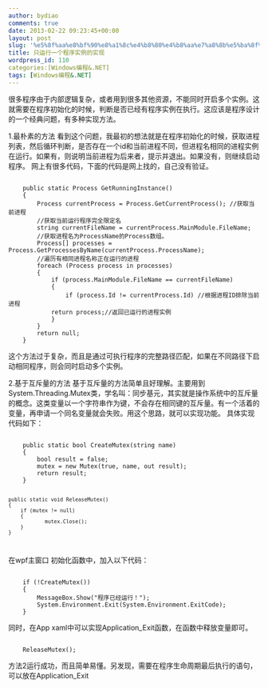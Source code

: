 ```yaml
---
author: bydiao
comments: true
date: 2013-02-22 09:23:45+00:00
layout: post
slug: '%e5%8f%aa%e8%bf%90%e8%a1%8c%e4%b8%80%e4%b8%aa%e7%a8%8b%e5%ba%8f%e5%ae%9e%e4%be%8b%e7%9a%84%e5%ae%9e%e7%8e%b0'
title: 只运行一个程序实例的实现
wordpress_id: 110
categories:[Windows编程&.NET]
tags: [Windows编程&.NET]
---
```


很多程序由于内部逻辑复杂，或者用到很多其他资源，不能同时开启多个实例。这就需要在程序初始化的时候，判断是否已经有程序实例在执行。这应该是程序设计的一个经典问题，有多种实现方法。

1.最朴素的方法
看到这个问题，我最初的想法就是在程序初始化的时候，获取进程列表，然后循环判断，是否存在一个id和当前进程不同，但进程名相同的进程实例在运行。如果有，则说明当前进程为后来者，提示并退出。如果没有，则继续启动程序。
网上有很多代码，下面的代码是网上找的，自己没有验证。

<code lang="csharp">
	public static Process GetRunningInstance()
	{
		Process currentProcess = Process.GetCurrentProcess(); //获取当前进程
		//获取当前运行程序完全限定名
		string currentFileName = currentProcess.MainModule.FileName;
		//获取进程名为ProcessName的Process数组。
		Process[] processes = Process.GetProcessesByName(currentProcess.ProcessName);
		//遍历有相同进程名称正在运行的进程
		foreach (Process process in processes)
		{
			if (process.MainModule.FileName == currentFileName)
			{
				if (process.Id != currentProcess.Id) //根据进程ID排除当前进程
			return process;//返回已运行的进程实例
			}
		}
		return null;
	}
</code>

这个方法过于复杂，而且是通过可执行程序的完整路径匹配，如果在不同路径下启动相同程序，则会同时启动多个实例。

2.基于互斥量的方法
基于互斥量的方法简单且好理解。主要用到System.Threading.Mutex类，学名叫：同步基元，其实就是操作系统中的互斥量的概念。这类变量以一个字符串作为键，不会存在相同键的互斥量。有一个活着的变量，再申请一个同名变量就会失败。用这个思路，就可以实现功能。
具体实现代码如下：

<code lang="csharp">
	public static bool CreateMutex(string name) 
	{ 
        bool result = false; 
        mutex = new Mutex(true, name, out result); 
        return result; 
	} 

	public static void ReleaseMutex() 
	{	 
        if (mutex != null) 
        { 
                mutex.Close(); 
        } 
	} 
</code>

在wpf主窗口 初始化函数中，加入以下代码：

<code lang="csharp">
	if (!CreateMutex()) 
	{ 
        MessageBox.Show("程序已经运行！"); 
        System.Environment.Exit(System.Environment.ExitCode);     
	} 
</code>

同时，在App xaml中可以实现Application_Exit函数，在函数中释放变量即可。

<code lang="csharp">
	ReleaseMutex(); 
</code>

方法2运行成功，而且简单易懂。另发现，需要在程序生命周期最后执行的语句，可以放在Application_Exit 
